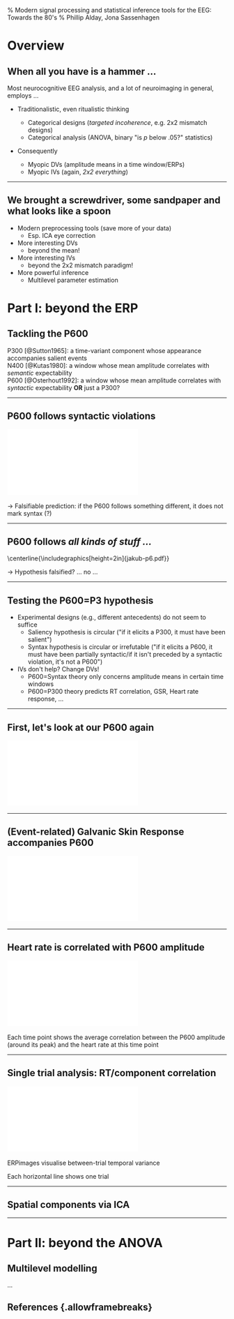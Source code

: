 % Modern signal processing and statistical inference tools for the EEG: Towards the 80's
% Phillip Alday, Jona Sassenhagen

# Overview

## When all you have is a hammer ...

Most neurocognitive EEG analysis, and a lot of neuroimaging in general, employs ...

* Traditionalistic, even ritualistic thinking
	* Categorical designs (*targeted incoherence*, e.g. 2x2 mismatch designs)
	* Categorical analysis (ANOVA, binary "is *p* below .05?" statistics)

* Consequently
	* Myopic DVs (amplitude means in a time window/ERPs)
	* Myopic IVs (again, *2x2 everything*)


----

## We brought a screwdriver, some sandpaper and what looks like a spoon

* Modern preprocessing tools (save more of your data)
	* Esp. ICA eye correction
* More interesting DVs
	* beyond the mean!
* More interesting IVs
	* beyond the 2x2 mismatch paradigm!
* More powerful inference
	* Multilevel parameter estimation

# Part I: beyond the ERP

## Tackling the P600

P300 [@Sutton1965]: a time-variant component whose appearance accompanies salient events  
N400 [@Kutas1980]: a window whose mean amplitude correlates with *semantic* expectability  
P600 [@Osterhout1992]: a window whose mean amplitude correlates with *syntactic* expectability **OR** just a P300?

---

## P600 follows syntactic violations

![](osterhout-p6.pdf)

-> Falsifiable prediction: if the P600 follows something different, it does not mark syntax (?)

---

## P600 follows *all kinds of stuff ...*

\centerline{\includegraphics[height=2in]{jakub-p6.pdf}}

-> Hypothesis falsified? ... no ...

---

## Testing the P600=P3 hypothesis

* Experimental designs (e.g., different antecedents) do not seem to suffice
	* Saliency hypothesis is circular ("if it elicits a P300, it must have been salient")
	* Syntax hypothesis is circular or irrefutable ("if it elicits a P600, it must have been partially syntactic/if it isn't preceded by a syntactic violation, it's not a P600")
* IVs don't help? Change DVs!
	* P600=Syntax theory only concerns amplitude means in certain time windows
	* P600=P300 theory predicts RT correlation, GSR, Heart rate response, ...

---

## First, let's look at our P600 again

![](e-p600.pdf)

---

## (Event-related) Galvanic Skin Response accompanies P600

![](e-gsr.pdf)

---

## Heart rate is correlated with P600 amplitude

![](e-heart.pdf)

Each time point shows the average correlation between the P600 amplitude (around its peak) and the heart rate at this time point

---

## Single trial analysis: RT/component correlation

![](charybdis-rt.pdf)

ERPimages visualise between-trial temporal variance

Each horizontal line shows one trial

---

## Spatial components via ICA



---

# Part II: beyond the ANOVA

## Multilevel modelling
...

## References {.allowframebreaks}
